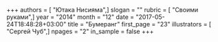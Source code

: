 +++
authors = [ "Ютака Нисияма",]
slogan = ""
rubric = [ "Своими руками",]
year = "2014"
month = "12"
date = "2017-05-24T18:48:28+03:00"
title = "Бумеранг"
first_page = "23"
illustrators = [ "Сергей Чуб",]
npages = "2"
in_sample = false
+++
